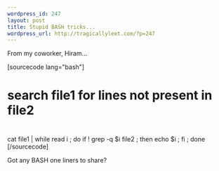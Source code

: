 ```yaml
--- 
wordpress_id: 247
layout: post
title: Stupid BASH tricks...
wordpress_url: http://tragicallyleet.com/?p=247
---
```

From my coworker, Hiram...

[sourcecode lang="bash"]
#
# search file1 for lines not present in file2
#
cat file1 | while read i ; do if ! grep -q $i file2 ; then echo $i ; fi ; done
[/sourcecode]

Got any BASH one liners to share?
